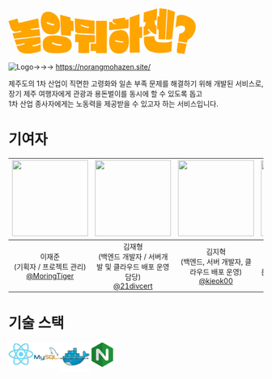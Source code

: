 <svg width="370" height="90" viewBox="0 0 370 90" fill="none" xmlns="http://www.w3.org/2000/svg">
<path d="M4.0088 37.526L0 25.1953L17.7408 20.3125L19.9569 29.0885L58.6257 19.974L60.9662 38.4245L44.0595 40.651L44.4828 43.0208L61.2525 40.9505L62.6345 54.2188L11.3915 60.2865L7.85576 49.375L25.1858 46.4063L24.6131 44.2448L15.0143 46.0417C12.5327 46.467 10.3333 45.9332 8.416 44.4401C6.49045 42.9471 5.02138 40.6424 4.0088 37.526ZM38.6688 89.4531C32.7842 89.7049 28.1156 88.8238 24.6629 86.8099C20.9363 84.9175 18.3509 81.7361 16.9067 77.2656L15.9979 74.4661C17.6827 74.2839 19.1933 74.0799 20.5296 73.8542C21.8409 73.6285 23.1025 73.3724 24.3143 73.0859C25.5094 72.7995 26.7212 72.4566 27.9496 72.0573C29.1697 71.658 30.5059 71.1632 31.9584 70.5729L31.4231 68.3724C29.9457 68.9714 28.5928 69.4748 27.3645 69.8828C26.1278 70.2908 24.9036 70.6424 23.6918 70.9375C22.4717 71.2326 21.1977 71.4974 19.8697 71.7318C18.5252 71.9575 17.0063 72.1701 15.3131 72.3698L11.9766 62.0833L62.8212 56.3542L63.6055 68.2943C61.1654 69.7005 58.5219 70.7769 55.6751 71.5234C52.9112 72.2786 50.1516 72.7387 47.396 72.9036L47.6948 75.2214C50.4089 75.0825 53.1312 74.6441 55.8618 73.9063C58.6672 73.1684 61.2816 72.105 63.7051 70.7161L63.8172 84.1276C60.3728 85.6988 56.5881 86.9401 52.4631 87.8516C48.4958 88.763 43.8977 89.2969 38.6688 89.4531ZM64.1907 30.0781C63.3275 22.9167 64.1699 17.1007 66.718 12.6302C69.3407 8.15972 73.9347 6.21962 80.4998 6.8099C87.2309 8.08594 92.3934 11.0243 95.9872 15.625C99.5063 20.0174 101.457 25.4731 101.839 31.9922C102.154 38.4071 100.801 43.2899 97.78 46.6406C94.7921 50.0781 90.2023 51.6797 84.0106 51.4453C77.9766 51.3932 73.3786 49.5269 70.2163 45.8464C66.9545 42.1918 64.946 36.9358 64.1907 30.0781ZM123.464 54.401L103.955 52.9036L101.963 12.8125L122.418 17.8776L122.679 24.1406L128.419 25.3125L128.904 44.8438L123.302 44.2188L123.464 54.401ZM76.2047 26.7318L75.5822 29.7005C80.2716 32.079 85.1518 33.4505 90.223 33.8151L90.0238 30.9505C87.5837 30.7335 85.2348 30.2431 82.9773 29.4792C80.728 28.75 78.4705 27.8342 76.2047 26.7318ZM67.6641 71.3411C67.5811 68.1467 68.0044 65.4123 68.934 63.138C69.8636 60.8377 71.3908 58.941 73.5155 57.4479C75.6818 55.9635 78.5161 54.8872 82.0187 54.2188C85.5876 53.6198 89.8786 53.4288 94.8917 53.6458C99.996 53.941 104.441 54.5443 108.225 55.4557C112.043 56.3585 115.193 57.5781 117.675 59.1146C120.156 60.625 121.995 62.474 123.19 64.6615C124.377 66.8316 124.958 69.4271 124.933 72.4479C124.9 75.4688 124.269 78.0208 123.04 80.1042C121.812 82.1962 119.936 83.8932 117.413 85.1953C114.89 86.5061 111.695 87.4523 107.827 88.0339C103.976 88.6328 99.4607 88.9062 94.2816 88.8542C89.2104 88.8108 84.9111 88.4592 81.3837 87.7995C78.014 87.1398 75.3332 86.1155 73.3412 84.7266C71.3908 83.3464 69.9756 81.5625 69.0959 79.375C68.1663 77.1875 67.689 74.5096 67.6641 71.3411ZM86.6997 66.6797L85.8034 69.3099C87.1479 70.1693 88.588 70.8984 90.1234 71.4974C91.6755 72.0964 93.269 72.5781 94.9041 72.9427C96.5558 73.3073 98.2157 73.5547 99.884 73.6849C101.569 73.8151 103.196 73.8455 104.764 73.776L104.802 71.2109C103.333 71.2804 101.793 71.2326 100.183 71.0677C98.5892 70.9028 97.0123 70.6337 95.4519 70.2604C93.8998 69.8958 92.3685 69.4097 90.8579 68.8021C89.3557 68.2031 87.9696 67.4957 86.6997 66.6797ZM194.427 24.8177L194.39 88.4505L172.926 88.5156L172.939 84.2188C171.262 84.2101 169.544 84.2014 167.785 84.1927C166.033 84.184 164.216 84.2014 162.332 84.2448L162.394 69.8568C164.261 69.8307 166.071 69.8307 167.822 69.8568C169.573 69.8741 171.287 69.8915 172.964 69.9089L172.989 24.8177H194.427ZM131.506 41.4063L130.958 19.9219L170.163 24.7656L170.175 50.8464L137.968 49.0885C135.752 48.8976 134.133 48.1901 133.112 46.9661C132.083 45.7335 131.548 43.8802 131.506 41.4063ZM143.632 31.862L142.313 33.75C144.819 35.2257 147.517 36.3889 150.405 37.2396C153.285 38.0295 156.14 38.52 158.97 38.7109L158.958 36.4714C156.128 36.2717 153.434 35.7595 150.878 34.9349C148.305 34.0668 145.89 33.0425 143.632 31.862ZM159.655 67.4609L159.568 88.4505L138.142 88.2161L138.329 66.901C137.25 66.8576 136.158 66.8273 135.054 66.8099C133.951 66.7839 132.834 66.7448 131.705 66.6927L131.643 51.1068C135.287 51.3498 138.723 51.5799 141.952 51.7969C145.18 51.9878 148.347 52.1658 151.451 52.3307C154.563 52.4609 157.696 52.5564 160.85 52.6172C164.004 52.6432 167.332 52.6476 170.835 52.6302L170.822 67.2526C168.905 67.3307 167.034 67.3828 165.208 67.4089C163.382 67.4262 161.531 67.4436 159.655 67.4609ZM237.59 21.3151L237.354 39.2839L198.921 43.2422L199.009 26.875L204.337 26.6667C204.478 27.2309 204.794 27.8255 205.283 28.4505C205.773 29.0668 206.37 29.6311 207.076 30.1432C207.79 30.6467 208.549 31.0503 209.354 31.3542C210.159 31.6493 210.931 31.7882 211.67 31.7708L212.641 30.2474C210.583 30.0825 208.943 29.4835 207.723 28.4505C206.495 27.4002 205.889 26.2543 205.906 25.013L205.931 21.8099L230.768 18.3333L230.681 23.1901L237.59 21.3151ZM258.78 58.8021L259.452 87.2396L239.657 87.6953L239.545 18.3594L259.253 11.224L258.78 36.888L264.27 35.8854L264.233 58.3333L258.78 58.8021ZM198.909 66.6016C198.901 59.1276 200.586 53.5069 203.964 49.7396C207.333 45.9549 212.155 43.8064 218.43 43.2943C224.696 42.5564 229.506 43.8715 232.859 47.2396C236.212 50.7639 237.914 56.5712 237.964 64.6615C238.072 72.7083 236.466 78.8151 233.146 82.9818C229.809 87.0964 224.983 89.2101 218.667 89.3229C212.334 89.4184 207.462 87.5304 204.051 83.6589C200.648 79.8394 198.934 74.1536 198.909 66.6016ZM211.508 62.474L210.188 64.7005C212.653 65.8377 215.309 66.6406 218.156 67.1094C221.003 67.5781 223.825 67.7387 226.622 67.5911L226.597 65.0781C223.808 65.2431 221.152 65.0651 218.629 64.5443C216.098 64.0234 213.724 63.3333 211.508 62.474ZM293.552 41.7839L294.423 16.1849L297.772 16.0547L298.469 0L312.886 1.52344L309.45 61.5885L296.502 61.0807L296.789 41.7839H293.552ZM310.919 61.6927L314.554 1.95313L328.946 6.92708L323.506 60.4818C321.58 61.0721 319.63 61.467 317.654 61.6667C315.679 61.8924 313.434 61.901 310.919 61.6927ZM266.971 27.8125L267.432 8.30729L293.826 0.611979L292.929 23.8021L288.958 24.1016L288.945 24.6615C288.854 27.5434 289.09 29.783 289.655 31.3802C290.219 32.9774 291.194 33.8932 292.581 34.1276L292.219 51.1979C289.746 51.25 287.177 50.2344 284.513 48.151C281.816 46.1285 279.239 43.5807 276.782 40.5078L275.263 42.487C275.869 43.355 276.628 44.2969 277.541 45.3125C278.454 46.3455 279.446 47.1875 280.517 47.8385C279.579 48.8368 278.525 49.6788 277.355 50.3646C276.176 51.0417 274.973 51.6102 273.744 52.0703C272.516 52.5217 271.3 52.8819 270.096 53.151C268.885 53.4201 267.777 53.5981 266.772 53.6849L266.835 37.0052C268.079 36.5365 269.084 35.4948 269.847 33.8802C270.611 32.2396 271.018 30.0955 271.067 27.4479L271.08 26.9401L266.971 27.8125ZM267.943 56.1458L288.285 54.987C288.385 62.8776 291.912 66.9965 298.868 67.3438C303.582 67.691 308.031 67.7127 312.214 67.4089C316.339 67.2092 319.982 66.3368 323.145 64.7917L321.937 85C320.318 85.6163 318.7 86.1328 317.082 86.5495C315.455 86.9835 313.741 87.3221 311.94 87.5651C310.114 87.8255 308.13 87.9948 305.989 88.0729C303.756 88.1684 301.237 88.1944 298.432 88.151C293.502 88.1163 289.024 87.5868 284.999 86.5625C280.915 85.5556 277.512 83.8368 274.79 81.4062C272.084 78.9844 270.121 75.7335 268.901 71.6536C267.731 67.5651 267.411 62.3958 267.943 56.1458ZM354.007 62.4219L352.638 68.1901L335.432 65.2734L337.76 50.0781C338.981 49.9653 340.184 49.7049 341.371 49.2969C342.566 48.8889 343.674 48.3594 344.695 47.7083C345.724 47.0747 346.6 46.3108 347.322 45.4167C348.052 44.5226 348.534 43.4896 348.766 42.3177C349.14 40.434 349.04 38.8368 348.467 37.526C347.886 36.2066 347.031 35.3689 345.903 35.013C343.28 34.1971 340.694 33.9887 338.146 34.388C335.623 34.8394 332.955 36.0894 330.141 38.138L332.855 15.2604C335.403 13.8108 338.478 13.0686 342.081 13.0339C345.699 13.1033 349.994 14.2361 354.966 16.4323C358.244 17.8472 360.988 19.5747 363.195 21.6146C365.353 23.533 367.005 25.6554 368.15 27.9818C369.254 30.2214 369.864 32.6649 369.98 35.3125C370.088 37.9254 369.752 40.6771 368.972 43.5677C367.802 47.8993 365.959 51.7057 363.444 54.987C360.963 58.303 357.817 60.7813 354.007 62.4219ZM352.177 70.1693L347.695 90L336.005 88.8672C334.802 88.763 333.918 88.2595 333.353 87.3568C332.781 86.4627 332.606 84.9913 332.83 82.9427L334.822 67.3568L352.177 70.1693Z" fill="#FFA500"/>
</svg>

![Logo](https://github.com/user-attachments/assets/01d9f0e8-d049-4ff7-bb37-62b9e1cab4f9)→→→ https://norangmohazen.site/

제주도의 1차 산업이 직면한 고령화와 일손 부족 문제를 해결하기 위해 개발된 서비스로,<br />
장기 제주 여행자에게 관광과 용돈벌이를 동시에 할 수 있도록 돕고<br />1차 산업 종사자에게는 노동력을 제공받을 수 있고자 하는 서비스입니다.

# 기여자
|<img src="https://avatars.githubusercontent.com/u/161971295?v=4" width="150" height="150"/>|<img src="https://avatars.githubusercontent.com/u/128115881?v=4" width="150" height="150"/>|<img src="https://avatars.githubusercontent.com/u/129487583?v=4" width="150" height="150"/>|<img src="https://avatars.githubusercontent.com/u/83346782?v=4" width="150" height="150"/>|<img src="https://avatars.githubusercontent.com/u/139318504?v=4" width="150" height="150"/>|
|:-:|:-:|:-:|:-:|:-:|
|이재준<br/>(기획자 / 프로젝트 관리)<br/>[@MoringTiger](https://github.com/MoringTiger)|김재형<br/>(백엔드 개발자 / 서버개발 및 클라우드 배포 운영 담당) <br/>[@21divcert](https://github.com/21divcert)|김지혁<br/>(백엔드, 서버 개발자, 클라우드 배포 운영)<br/>[@kjeok00](https://github.com/kjeok00)|김민수<br/>(프론트엔드 개발자 / 프론트 개발, 컴포넌트 관리)<br/>[@kimminsu31415](https://github.com/kimminsu31415)|정그린<br/>(디자인, 퍼블리싱 및 프론트 개발자)<br/>[@Green-JEONG](https://github.com/Green-JEONG)|

# 기술 스택
<img align="left" src="https://raw.githubusercontent.com/ydmins/YdMinS/main/icons/react.png" alt="react" height="50px"/>
<img align="left" src="https://raw.githubusercontent.com/ydmins/YdMinS/main/icons/mysql.png" alt="mysql" height="50px"/>
<img align="left" src="https://raw.githubusercontent.com/ydmins/YdMinS/main/icons/docker.png" alt="docker" height="60px"/>
<img align="left" src="https://raw.githubusercontent.com/ydmins/YdMinS/main/icons/nginx.png" alt="nginx" height="50px"/>
